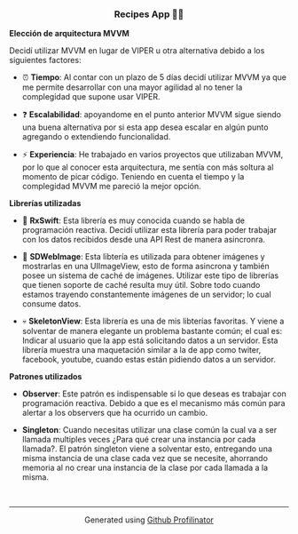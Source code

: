 ### <div align="center">Recipes App 🥘📲</div>  
  

**Elección de arquitectura MVVM**  
  

Decidí utilizar MVVM en lugar de VIPER u otra alternativa debido a los siguientes factores:  
  

- ⏰ **Tiempo**: Al contar con un plazo de 5 días decidí utilizar MVVM ya que me permite desarrollar con una mayor agilidad al no tener la complegidad que supone usar VIPER.  
  

- ❓ **Escalabilidad**:  apoyandome en el punto anterior MVVM sigue siendo una buena alternativa por si esta app desea escalar en algún punto agregando o extendiendo funcionalidad.  
  

- ⚡ **Experiencia**: He trabajado en varios proyectos que utilizaban MVVM, por lo que al conocer esta arquitectura, me sentía con más soltura al momento de picar código. Teniendo en cuenta el tiempo y la complegidad MVVM me pareció la mejor opción.  
  

**Librerías utilizadas**  
  

- 🚀 **RxSwift**: Esta librería es muy conocida cuando se habla de programación reactiva. Decidí utilizar esta librería para poder trabajar con los datos recibidos desde una API Rest de manera asincronra.  
  

- 🌄 **SDWebImage**: Esta libtería es utilizada para obtener imágenes y mostrarlas en una UIImageView, esto de forma asincrona y también posee un sistema de caché de imágenes. Utilizar este tipo de librerías que tienen soporte de caché resulta muy útil. Sobre todo cuando estamos trayendo constantemente imágenes de un servidor; lo cual consume datos.  
  

- 💀 **SkeletonView**: Esta librería es una de mis libterías favoritas. Y viene a solventar de manera elegante un problema bastante común; el cual es: Indicar al usuario que la app está solicitando datos a un servidor. Esta librería muestra una maquetación similar a la de app como twiter, facebook, youtube, cuando estas están pidiendo datos a un servidor.  
  

**Patrones utilizados**  
  

- **Observer**: Este patrón es indispensable si lo que deseas es trabajar con programación reactiva. Debido a que es el mecanismo más común para alertar a los observers que ha ocurrido un cambio.  
  

- **Singleton**: Cuando necesitas utilizar una clase común la cual va a ser llamada multiples veces ¿Para qué crear una instancia por cada llamada?. El patrón singleton viene a solventar esto, entregando una misma instancia de una clase cada vez que se necesite, ahorrando memoria al no crear una instancia de la clase por cada llamada a la misma.  

<br />

----
<div align="center">Generated using <a href="https://profilinator.rishav.dev/" target="_blank">Github Profilinator</a></div>